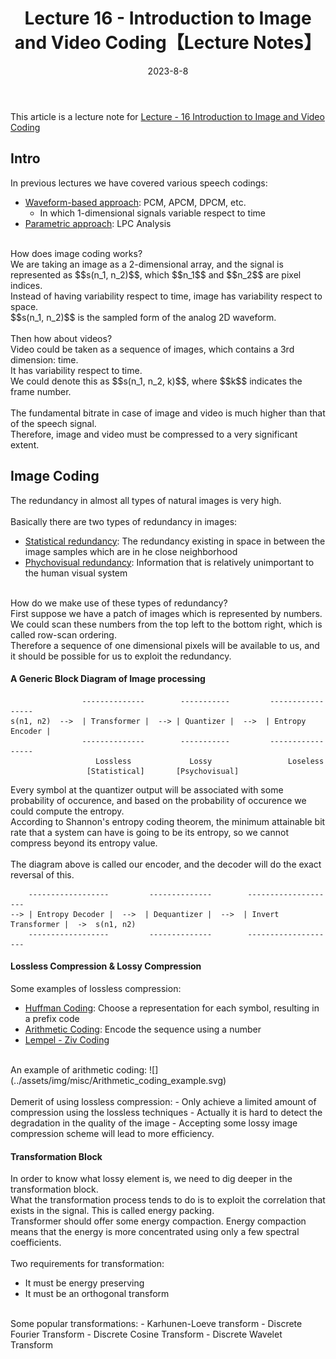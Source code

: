 ﻿---
title: Lecture 16 - Introduction to Image and Video Coding【Lecture Notes】
layout: post
category: Misc
date: 2023-8-8
---

This article is a lecture note for <a href="https://www.youtube.com/watch?v=SnstUsMJ4V4&list=PLF8C86C2E163D8E4E&index=16" target="_blank">Lecture - 16 Introduction to Image and Video Coding</a>

## Intro
In previous lectures we have covered various speech codings:
- <u>Waveform-based approach</u>: PCM, APCM, DPCM, etc.
  - In which 1-dimensional signals variable respect to time
- <u>Parametric approach</u>: LPC Analysis

<br/>
How does image coding works?<br/>
We are taking an image as a 2-dimensional array, and the signal is represented as $$s(n_1, n_2)$$, which $$n_1$$  and $$n_2$$ are pixel indices.<br/>
Instead of having variability respect to time, image has variability respect to space. <br/>
$$s(n_1, n_2)$$ is the sampled form of the analog 2D waveform.
<br/><br/>
Then how about videos?<br/>
Video could be taken as a sequence of images, which contains a 3rd dimension: time.<br/>
It has variability respect to time.<br/>
We could denote this as $$s(n_1, n_2, k)$$, where $$k$$ indicates the frame number.
<br/><br/>
The fundamental bitrate in case of image and video is much higher than that of the speech signal. <br/>
Therefore, image and video must be compressed to a very significant extent.

## Image Coding
The redundancy in almost all types of natural images is very high.
<br/><br/>
Basically there are two types of redundancy in images:
- <u>Statistical redundancy</u>: The redundancy existing in space in between the image samples which are in he close neighborhood
- <u>Phychovisual redundancy</u>: Information that is relatively unimportant to the human visual system

<br/>
How do we make use of these types of redundancy?<br/>
First suppose we have a patch of images which is represented by numbers.<br/>
We could scan these numbers from the top left to the bottom right, which is called row-scan ordering.<br/>
Therefore a sequence of one dimensional pixels will be available to us, and it should be possible for us to exploit the redundancy.

#### A Generic Block Diagram of Image processing
```
                --------------        -----------         -----------------
s(n1, n2)  -->  | Transformer |  --> | Quantizer |  -->  | Entropy Encoder |
                --------------        -----------         -----------------
                   Lossless             Lossy                 Loseless
                 [Statistical]       [Psychovisual]
```
Every symbol at the quantizer output will be associated with some probability of occurence, and based on the probability of occurence we could compute the entropy.<br/>
According to Shannon's entropy coding theorem, the minimum attainable bit rate that a system can have is going to be its entropy, so we cannot compress beyond its entropy value.
<br/><br/>
The diagram above is called our encoder, and the decoder will do the exact reversal of this.
```
    ------------------         --------------        --------------------
--> | Entropy Decoder |  -->  | Dequantizer |  -->  | Invert Transformer |  ->  s(n1, n2)
    ------------------         --------------        --------------------
```

#### Lossless Compression & Lossy Compression
Some examples of lossless compression:
- <u>Huffman Coding</u>: Choose a representation for each symbol, resulting in a prefix code
- <u>Arithmetic Coding</u>: Encode the sequence using a number
- <u>Lempel - Ziv Coding</u>

<br/>
An example of arithmetic coding:
![](../assets/img/misc/Arithmetic_coding_example.svg)
<br/><br/>
Demerit of using lossless compression:
- Only achieve a limited amount of compression using the lossless techniques
- Actually it is hard to detect the degradation in the quality of the image
- Accepting some lossy image compression scheme will lead to more efficiency.

#### Transformation Block
In order to know what lossy element is, we need to dig deeper in the transformation block.<br/>
What the transformation process tends to do is to exploit the correlation that exists in the signal. This is called energy packing.<br/>
Transformer should offer some energy compaction. Energy compaction means that the energy is more concentrated using only a few spectral coefficients.
<br/><br/>
Two requirements for transformation:
- It must be energy preserving
- It must be an orthogonal transform

<br/>
Some popular transformations:
- Karhunen-Loeve transform
- Discrete Fourier Transform
- Discrete Cosine Transform
- Discrete Wavelet Transform

